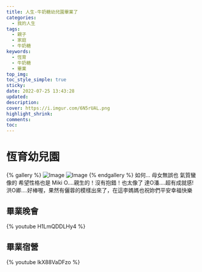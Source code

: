 ```yaml
---
title: 人生-牛奶糖幼兒園畢業了
categories:
  - 我的人生
tags:
  - 親子
  - 家庭
  - 牛奶糖
keywords:
  - 恆育
  - 牛奶糖
  - 畢業
top_img:
toc_style_simple: true
sticky: 
date: 2022-07-25 13:43:28
updated:
description:
cover: https://i.imgur.com/6N5rUAL.png
highlight_shrink:
comments:
toc:
---
```



# 恆育幼兒園

{% gallery %}
![Image](https://i.imgur.com/cxqg7PC.png)
![Image](https://i.imgur.com/8RIa9a1.png)
{% endgallery %}
如何... 母女無誤也 氣質蠻像的 希望性格也是
Miki O....親生的！沒有抱錯！也太像了
達O潘....超有成就感!
洪O卿....好棒喔，果然有儷蓉的模樣出來了，在這李媽媽也祝妳們平安幸福快樂

## 畢業晚會

{% youtube H1LmQDDLHy4 %}

## 畢業宿營

{% youtube lkX88VaDFzo %}
